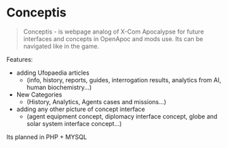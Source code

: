# Conceptis
> Conceptis - is webpage analog of X-Com Apocalypse for future interfaces and concepts in OpenApoc and mods use. Its can be navigated like in the game.

Features:
* adding Ufopaedia articles 
  * (info, history, reports, guides, interrogation results, analytics from AI, human biochemistry...)
* New Categories
  * (History, Analytics, Agents cases and missions...)
* adding any other picture of concept interface
  * (agent equipment concept, diplomacy interface concept, globe and solar system interface concept...)

Its planned in PHP + MYSQL
